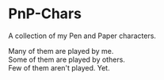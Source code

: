 # PnP-Chars
A collection of my Pen and Paper characters.

Many of them are played by me.<br />
Some of them are played by others.<br />
Few of them aren't played. Yet.<br />
